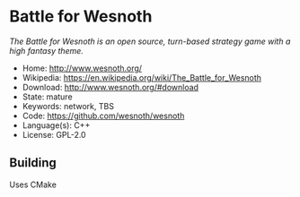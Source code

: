 # Battle for Wesnoth

_The Battle for Wesnoth is an open source, turn-based strategy game with a high fantasy theme._

- Home: http://www.wesnoth.org/
- Wikipedia: https://en.wikipedia.org/wiki/The_Battle_for_Wesnoth
- Download: http://www.wesnoth.org/#download
- State: mature
- Keywords: network, TBS
- Code: https://github.com/wesnoth/wesnoth
- Language(s): C++
- License: GPL-2.0

## Building

Uses CMake

